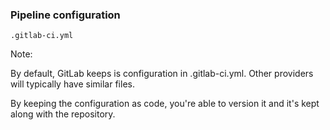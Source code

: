 ### Pipeline configuration

`.gitlab-ci.yml`

Note:

By default, GitLab keeps is configuration in .gitlab-ci.yml. Other providers will typically have similar files.

By keeping the configuration as code, you're able to version it and it's kept along with the repository.
